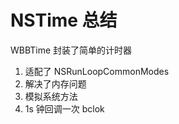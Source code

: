 #  NSTime 总结

WBBTime 封装了简单的计时器
1.  适配了 NSRunLoopCommonModes
2. 解决了内存问题
3. 模拟系统方法 
4. 1s 钟回调一次 bclok
